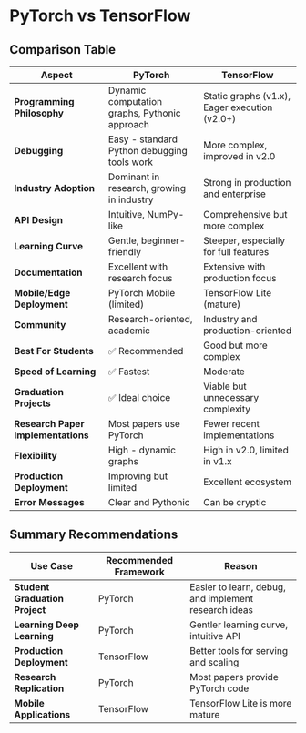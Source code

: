 # PyTorch vs TensorFlow

## Comparison Table

| Aspect | PyTorch | TensorFlow |
|--------|---------|------------|
| **Programming Philosophy** | Dynamic computation graphs, Pythonic approach | Static graphs (v1.x), Eager execution (v2.0+) |
| **Debugging** | Easy - standard Python debugging tools work | More complex, improved in v2.0 |
| **Industry Adoption** | Dominant in research, growing in industry | Strong in production and enterprise |
| **API Design** | Intuitive, NumPy-like | Comprehensive but more complex |
| **Learning Curve** | Gentle, beginner-friendly | Steeper, especially for full features |
| **Documentation** | Excellent with research focus | Extensive with production focus |
| **Mobile/Edge Deployment** | PyTorch Mobile (limited) | TensorFlow Lite (mature) |
| **Community** | Research-oriented, academic | Industry and production-oriented |
| **Best For Students** | ✅ Recommended | Good but more complex |
| **Speed of Learning** | ✅ Fastest | Moderate |
| **Graduation Projects** | ✅ Ideal choice | Viable but unnecessary complexity |
| **Research Paper Implementations** | Most papers use PyTorch | Fewer recent implementations |
| **Flexibility** | High - dynamic graphs | High in v2.0, limited in v1.x |
| **Production Deployment** | Improving but limited | Excellent ecosystem |
| **Error Messages** | Clear and Pythonic | Can be cryptic |

## Summary Recommendations

| Use Case | Recommended Framework | Reason |
|----------|----------------------|---------|
| **Student Graduation Project** | PyTorch | Easier to learn, debug, and implement research ideas |
| **Learning Deep Learning** | PyTorch | Gentler learning curve, intuitive API |
| **Production Deployment** | TensorFlow | Better tools for serving and scaling |
| **Research Replication** | PyTorch | Most papers provide PyTorch code |
| **Mobile Applications** | TensorFlow | TensorFlow Lite is more mature |
